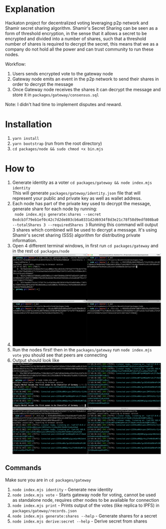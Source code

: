 # Explanation
Hackaton project for decentralized voting leveraging p2p network and Shamir secret sharing algorithm.
Shamir's Secret Sharing can be seen as a form of threshold encryption, in the sense that it allows a secret to be encrypted and divided into a number of shares, such that a threshold number of shares is required to decrypt the secret,
this means that we as a company do not hold all the power and can trust community to run these nodes.

Workflow:
1. Users sends encrypted vote to the gateway node
2. Gateway node emits an event in the p2p network to send their shares in order to decrypt the message
3. Once Gateway node receives the shares it can decrypt the message and store it in `packages/gateway/consensus.sql`

Note: I didn't had time to implement disputes and reward.

# Installation
1. `yarn install`
2. `yarn bootstrap` (run from the root directory)
3. `cd packages/node && sudo chmod +x bin.mjs`

# How to
1. Generate identity as a voter `cd packages/gateway && node index.mjs identity`  
This will generate `packages/gateway/identity.json` file that will represent your public and private key as well as wallet address.
2. Each node has part of the private key used to decrypt the message, generate share for each node by running:  
` node index.mjs generate:shares --secret 0xdcb3f79eb1ef0c42c7d2de803cb6a0331d2d6934f8d3e21c78f58d9edf808ba0 --totalShares 3 --requiredShares 3`
Running this command will output 3 shares which combined will be used to decrypt a message. It's using Shamir's secret sharing (SSS) algorithm for distributing private information.
3. Open 4 different terminal windows, in first run `cd packages/gateway` and in the rest `cd packages/node`
4. ![Screenshot 2022-12-19 at 16.58.35.png](Screenshot%202022-12-19%20at%2016.58.35.png)
5. Run the nodes first! then in the `packages/gateway` run `node index.mjs vote` you should see that peers are connecting
6. Output should look like ![Screenshot 2022-12-19 at 17.03.46.png](Screenshot%202022-12-19%20at%2017.03.46.png)

## Commands
Make sure you are in `cd packages/gateway`

1. `node index.mjs identity` - Generate new identity
2. `node index.mjs vote` - Starts gateway node for voting, cannot be used as standalone node, requires other nodes to be available for connection
3. `node index.mjs print` - Prints output of the votes (like replica to IPFS) in `packages/gateway/records.json`
4. `node index.mjs generate:shares --help` - Generate shares for a secret
5. `node index.mjs derive:secret --help` - Derive secret from shares